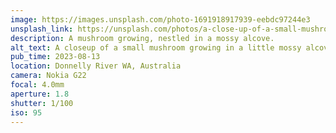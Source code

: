 ```yaml
---
image: https://images.unsplash.com/photo-1691918917939-eebdc97244e3
unsplash_link: https://unsplash.com/photos/a-close-up-of-a-small-mushroom-on-a-mossy-surface-lzlWJ5vIa24
description: A mushroom growing, nestled in a mossy alcove.
alt_text: A closeup of a small mushroom growing in a little mossy alcove. The moss is brown and green, and the photo is very vibrant and saturated.
pub_time: 2023-08-13
location: Donnelly River WA, Australia
camera: Nokia G22
focal: 4.0mm
aperture: 1.8
shutter: 1/100
iso: 95
---
```

